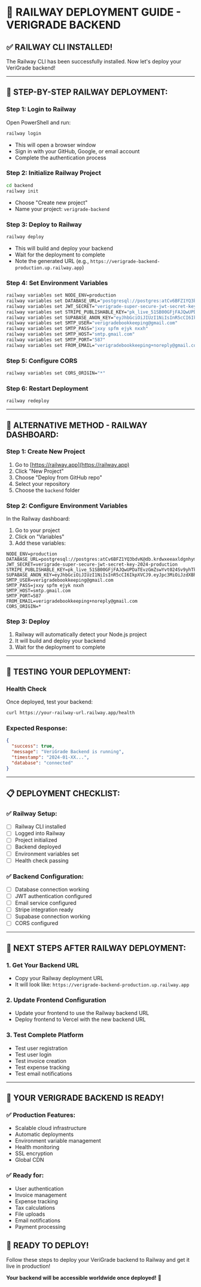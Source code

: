 # 🚂 **RAILWAY DEPLOYMENT GUIDE - VERIGRADE BACKEND**

## **✅ RAILWAY CLI INSTALLED!**

The Railway CLI has been successfully installed. Now let's deploy your VeriGrade backend!

---

## **🚀 STEP-BY-STEP RAILWAY DEPLOYMENT:**

### **Step 1: Login to Railway**
Open PowerShell and run:
```bash
railway login
```
- This will open a browser window
- Sign in with your GitHub, Google, or email account
- Complete the authentication process

### **Step 2: Initialize Railway Project**
```bash
cd backend
railway init
```
- Choose "Create new project"
- Name your project: `verigrade-backend`

### **Step 3: Deploy to Railway**
```bash
railway deploy
```
- This will build and deploy your backend
- Wait for the deployment to complete
- Note the generated URL (e.g., `https://verigrade-backend-production.up.railway.app`)

### **Step 4: Set Environment Variables**
```bash
railway variables set NODE_ENV=production
railway variables set DATABASE_URL="postgresql://postgres:atCv6BFZ1YQ3bdvK@db.krdwxeeaxldgnhymukyb.supabase.co:5432/postgres"
railway variables set JWT_SECRET="verigrade-super-secure-jwt-secret-key-2024-production"
railway variables set STRIPE_PUBLISHABLE_KEY="pk_live_51SB00GFjFAJQwUPDaTEvzGmZswYvt024Sv9yhTkWByTUw8kP5YoBLhTqJcUXdJToKQy6uUFXFRn866xKUlQTZrcd007KhHxn6K"
railway variables set SUPABASE_ANON_KEY="eyJhbGciOiJIUzI1NiIsInR5cCI6IkpXVCJ9.eyJpc3MiOiJzdXBhYmFzZSIsInJlZiI6ImtyZHd4ZWVheGxkZ25oeW11a3liIiwicm9sZSI6ImFub24iLCJpYXQiOjE3NTk1NTUwOTYsImV4cCI6MjA3NTEzMTA5Nn0.yYj9Fvi4THZC0KBk_EdoUMLm27C_rs3B8c2PeOX6EXI"
railway variables set SMTP_USER="verigradebookkeeping@gmail.com"
railway variables set SMTP_PASS="jxxy spfm ejyk nxxh"
railway variables set SMTP_HOST="smtp.gmail.com"
railway variables set SMTP_PORT="587"
railway variables set FROM_EMAIL="verigradebookkeeping+noreply@gmail.com"
```

### **Step 5: Configure CORS**
```bash
railway variables set CORS_ORIGIN="*"
```

### **Step 6: Restart Deployment**
```bash
railway redeploy
```

---

## **🔧 ALTERNATIVE METHOD - RAILWAY DASHBOARD:**

### **Step 1: Create New Project**
1. Go to [https://railway.app](https://railway.app)
2. Click "New Project"
3. Choose "Deploy from GitHub repo"
4. Select your repository
5. Choose the `backend` folder

### **Step 2: Configure Environment Variables**
In the Railway dashboard:
1. Go to your project
2. Click on "Variables"
3. Add these variables:

```
NODE_ENV=production
DATABASE_URL=postgresql://postgres:atCv6BFZ1YQ3bdvK@db.krdwxeeaxldgnhymukyb.supabase.co:5432/postgres
JWT_SECRET=verigrade-super-secure-jwt-secret-key-2024-production
STRIPE_PUBLISHABLE_KEY=pk_live_51SB00GFjFAJQwUPDaTEvzGmZswYvt024Sv9yhTkWByTUw8kP5YoBLhTqJcUXdJToKQy6uUFXFRn866xKUlQTZrcd007KhHxn6K
SUPABASE_ANON_KEY=eyJhbGciOiJIUzI1NiIsInR5cCI6IkpXVCJ9.eyJpc3MiOiJzdXBhYmFzZSIsInJlZiI6ImtyZHd4ZWVheGxkZ25oeW11a3liIiwicm9sZSI6ImFub24iLCJpYXQiOjE3NTk1NTUwOTYsImV4cCI6MjA3NTEzMTA5Nn0.yYj9Fvi4THZC0KBk_EdoUMLm27C_rs3B8c2PeOX6EXI
SMTP_USER=verigradebookkeeping@gmail.com
SMTP_PASS=jxxy spfm ejyk nxxh
SMTP_HOST=smtp.gmail.com
SMTP_PORT=587
FROM_EMAIL=verigradebookkeeping+noreply@gmail.com
CORS_ORIGIN=*
```

### **Step 3: Deploy**
1. Railway will automatically detect your Node.js project
2. It will build and deploy your backend
3. Wait for the deployment to complete

---

## **🧪 TESTING YOUR DEPLOYMENT:**

### **Health Check**
Once deployed, test your backend:
```bash
curl https://your-railway-url.railway.app/health
```

### **Expected Response:**
```json
{
  "success": true,
  "message": "VeriGrade Backend is running",
  "timestamp": "2024-01-XX...",
  "database": "connected"
}
```

---

## **📋 DEPLOYMENT CHECKLIST:**

### **✅ Railway Setup:**
- [ ] Railway CLI installed
- [ ] Logged into Railway
- [ ] Project initialized
- [ ] Backend deployed
- [ ] Environment variables set
- [ ] Health check passing

### **✅ Backend Configuration:**
- [ ] Database connection working
- [ ] JWT authentication configured
- [ ] Email service configured
- [ ] Stripe integration ready
- [ ] Supabase connection working
- [ ] CORS configured

---

## **🎯 NEXT STEPS AFTER RAILWAY DEPLOYMENT:**

### **1. Get Your Backend URL**
- Copy your Railway deployment URL
- It will look like: `https://verigrade-backend-production.up.railway.app`

### **2. Update Frontend Configuration**
- Update your frontend to use the Railway backend URL
- Deploy frontend to Vercel with the new backend URL

### **3. Test Complete Platform**
- Test user registration
- Test user login
- Test invoice creation
- Test expense tracking
- Test email notifications

---

## **🎉 YOUR VERIGRADE BACKEND IS READY!**

### **✅ Production Features:**
- Scalable cloud infrastructure
- Automatic deployments
- Environment variable management
- Health monitoring
- SSL encryption
- Global CDN

### **✅ Ready for:**
- User authentication
- Invoice management
- Expense tracking
- Tax calculations
- File uploads
- Email notifications
- Payment processing

## **🚀 READY TO DEPLOY!**

Follow these steps to deploy your VeriGrade backend to Railway and get it live in production!

**Your backend will be accessible worldwide once deployed!** 🎉
